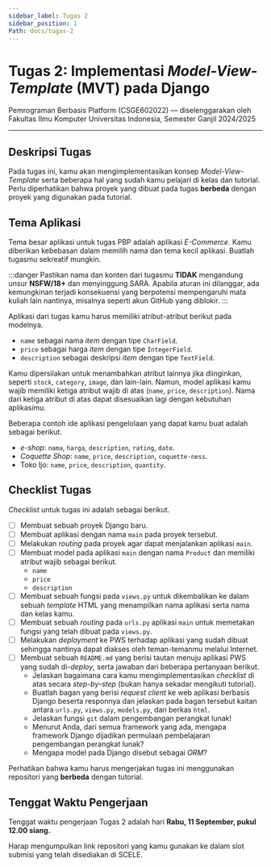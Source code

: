 ```yaml
---
sidebar_label: Tugas 2
sidebar_position: 1
Path: docs/tugas-2
---
```


# Tugas 2: Implementasi *Model-View-Template* (MVT) pada Django

Pemrograman Berbasis Platform (CSGE602022) — diselenggarakan oleh Fakultas Ilmu Komputer Universitas Indonesia, Semester Ganjil 2024/2025

---

## Deskripsi Tugas

Pada tugas ini, kamu akan mengimplementasikan konsep *Model-View-Template* serta beberapa hal yang sudah kamu pelajari di kelas dan tutorial. Perlu diperhatikan bahwa proyek yang dibuat pada tugas **berbeda** dengan proyek yang digunakan pada tutorial.

## Tema Aplikasi

Tema besar aplikasi untuk tugas PBP adalah aplikasi *E-Commerce*. Kamu diberikan kebebasan dalam memilih nama dan tema kecil aplikasi. Buatlah tugasmu sekreatif mungkin.

:::danger
Pastikan nama dan konten dari tugasmu **TIDAK** mengandung unsur **NSFW/18+** dan menyinggung SARA. Apabila aturan ini dilanggar, ada kemungkinan terjadi konsekuensi yang berpotensi mempengaruhi mata kuliah lain nantinya, misalnya seperti akun GitHub yang diblokir.
:::

Aplikasi dari tugas kamu harus memiliki atribut-atribut berikut pada modelnya.

- `name` sebagai nama *item* dengan tipe `CharField`.
- `price` sebagai harga *item* dengan tipe `IntegerField`.
- `description` sebagai deskripsi *item* dengan tipe `TextField`.

Kamu dipersilakan untuk menambahkan atribut lainnya jika diinginkan, seperti `stock`, `category`, `image`, dan lain-lain. Namun, model aplikasi kamu wajib memiliki ketiga atribut wajib di atas (`name`, `price`, `description`). Nama dari ketiga atribut di atas dapat disesuaikan lagi dengan kebutuhan aplikasimu.

Beberapa contoh ide aplikasi pengelolaan yang dapat kamu buat adalah sebagai berikut.

- *e-shop*: `nama`, `harga`, `description`, `rating`, `date`.
- *Coquette Shop*: `name`, `price`, `description`, `coquette-ness`.
- Toko Ijo: `name`, `price`, `description`, `quantity`.

## Checklist Tugas

*Checklist* untuk tugas ini adalah sebagai berikut.

- [ ] Membuat sebuah proyek Django baru.
- [ ] Membuat aplikasi dengan nama `main` pada proyek tersebut.
- [ ] Melakukan *routing* pada proyek agar dapat menjalankan aplikasi `main`.
- [ ] Membuat model pada aplikasi `main` dengan nama `Product` dan memiliki atribut wajib sebagai berikut.
    - `name`
    - `price`
    - `description`
- [ ] Membuat sebuah fungsi pada `views.py` untuk dikembalikan ke dalam sebuah *template* HTML yang menampilkan nama aplikasi serta nama dan kelas kamu.
- [ ] Membuat sebuah *routing* pada `urls.py` aplikasi `main` untuk memetakan fungsi yang telah dibuat pada `views.py`.
- [ ] Melakukan *deployment* ke PWS terhadap aplikasi yang sudah dibuat sehingga nantinya dapat diakses oleh teman-temanmu melalui Internet.
- [ ] Membuat sebuah `README.md` yang berisi tautan menuju aplikasi PWS yang sudah di-*deploy*, serta jawaban dari beberapa pertanyaan berikut.
    - Jelaskan bagaimana cara kamu mengimplementasikan *checklist* di atas secara *step-by-step* (bukan hanya sekadar mengikuti tutorial).
    - Buatlah bagan yang berisi *request client* ke web aplikasi berbasis Django beserta responnya dan jelaskan pada bagan tersebut kaitan antara `urls.py`, `views.py`, `models.py`, dan berkas `html`.
    - Jelaskan fungsi `git` dalam pengembangan perangkat lunak!
    - Menurut Anda, dari semua framework yang ada, mengapa framework Django dijadikan permulaan pembelajaran pengembangan perangkat lunak?
    - Mengapa model pada Django disebut sebagai *ORM*?

Perhatikan bahwa kamu harus mengerjakan tugas ini menggunakan repositori yang **berbeda** dengan tutorial.

## Tenggat Waktu Pengerjaan

Tenggat waktu pengerjaan Tugas 2 adalah hari **Rabu, 11 September, pukul 12.00 siang.**

Harap mengumpulkan link repositori yang kamu gunakan ke dalam slot submisi yang telah disediakan di SCELE.

